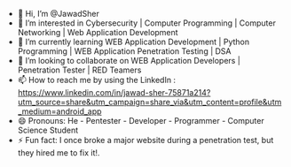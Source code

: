- 👋 Hi, I’m @JawadSher
- 👀 I’m interested in Cybersecurity | Computer Programming | Computer Networking | Web Application Development
- 🌱 I’m currently learning WEB Application Development | Python Programming | WEB Application Penetration Testing | DSA
- 💞️ I’m looking to collaborate on WEB Application Developers | Penetration Tester | RED Teamers
- 📫 How to reach me by using the LinkedIn : https://www.linkedin.com/in/jawad-sher-75871a214?utm_source=share&utm_campaign=share_via&utm_content=profile&utm_medium=android_app
- 😄 Pronouns: He - Pentester - Developer - Programmer - Computer Science Student
- ⚡ Fun fact: I once broke a major website during a penetration test, but they hired me to fix it!.


